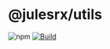# @julesrx/utils

![npm](https://img.shields.io/npm/v/%40julesrx/utils)
[![Build](https://github.com/julesrx/utils/actions/workflows/build.yml/badge.svg)](https://github.com/julesrx/utils/actions/workflows/build.yml)
